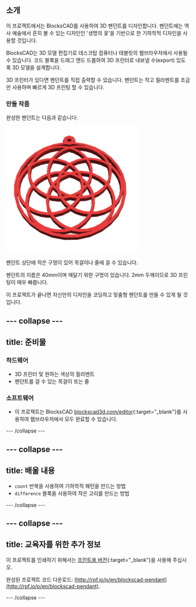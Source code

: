 ## 소개

이 프로젝트에서는 BlocksCAD를 사용하여 3D 펜던트를 디자인합니다. 펜던트에는 역사 예술에서 흔히 볼 수 있는 디자인인 '생명의 꽃'을 기반으로 한 기하학적 디자인을 사용할 것입니다.

BlocksCAD는 3D 모델 편집기로 데스크탑 컴퓨터나 태블릿의 웹브라우저에서 사용될 수 있습니다. 코드 블록을 드래그 앤드 드롭하여 3D 프린터로 내보낼 수(export) 있도록 3D 모델을 설계합니다.

3D 프린터가 있다면 펜던트를 직접 출력할 수 있습니다. 펜던트는 작고 필라멘트를 조금만 사용하며 빠르게 3D 프린팅 할 수 있습니다.

### 만들 작품

완성한 펜던트는 다음과 같습니다:

![스크린샷](images/pendant-finished.png)

펜던트 상단에 작은 구멍이 있어 목걸이나 줄에 걸 수 있습니다.

펜던트의 지름은 40mm이며 매달기 위한 구멍이 있습니다. 2mm 두께이므로 3D 프린팅이 매우 빠릅니다.

이 프로젝트가 끝나면 자신만의 디자인을 코딩하고 맞춤형 펜던트를 만들 수 있게 될 것입니다.

--- collapse ---
---
title: 준비물
---

### 하드웨어

+ 3D 프린터 및 원하는 색상의 필라멘트
+ 펜던트를 걸 수 있는 목걸이 또는 줄

### 소프트웨어

+ 이 프로젝트는 BlocksCAD [blockscad3d.com/editor](https://www.blockscad3d.com/editor){:target="_blank"}를 사용하여 웹브라우저에서 모두 완료할 수 있습니다.

--- /collapse ---

--- collapse ---
---
title: 배울 내용
---

+ `count` 반복을 사용하여 기하학적 패턴을 만드는 방법
+ `difference` 블록을 사용하여 작은 고리를 만드는 방법

--- /collapse ---

--- collapse ---
---
title: 교육자를 위한 추가 정보
---

이 프로젝트를 인쇄하기 위해서는 [프린트용 버전](https://projects.raspberrypi.org/en/projects/blockscad-pendant/print){:target="_blank"}을 사용해 주십시오.

완성된 프로젝트 코드 다운로드: [http://rpf.io/p/en/blockscad-pendant](http://rpf.io/p/en/blockscad-pendant).

--- /collapse ---
